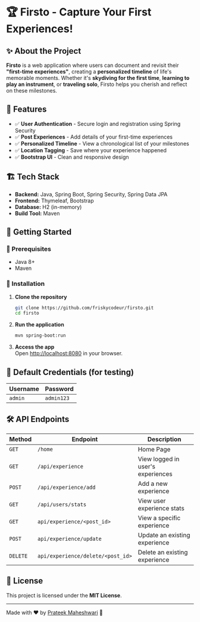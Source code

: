 # 🏆 Firsto - Capture Your First Experiences!

## ✨ About the Project

**Firsto** is a web application where users can document and revisit their **"first-time experiences"**, creating a **personalized timeline** of life's memorable moments. Whether it's **skydiving for the first time**, **learning to play an instrument**, or **traveling solo**, Firsto helps you cherish and reflect on these milestones.

## 🚀 Features

- ✅ **User Authentication** - Secure login and registration using Spring Security
- ✅ **Post Experiences** - Add details of your first-time experiences
- ✅ **Personalized Timeline** - View a chronological list of your milestones
- ✅ **Location Tagging** - Save where your experience happened
- ✅ **Bootstrap UI** - Clean and responsive design

## 🏗️ Tech Stack

- **Backend:** Java, Spring Boot, Spring Security, Spring Data JPA
- **Frontend:** Thymeleaf, Bootstrap
- **Database:** H2 (in-memory)
- **Build Tool:** Maven

## 🎯 Getting Started

### 🔹 Prerequisites

- Java 8+
- Maven

### 🔹 Installation

1. **Clone the repository**
   ```sh
   git clone https://github.com/friskycodeur/firsto.git
   cd firsto
   ```
2. **Run the application**
   ```sh
   mvn spring-boot:run
   ```

3. **Access the app**  
   Open [http://localhost:8080](http://localhost:8080) in your browser.

## 🔑 Default Credentials (for testing)

| Username | Password |
|----------|----------|
| `admin` | `admin123` |

## 🛠️ API Endpoints

| Method   | Endpoint                          | Description                       |
|----------|-----------------------------------|-----------------------------------|
| `GET`    | `/home`                           | Home Page                         |
| `GET`    | `/api/experience`                 | View logged in user's experiences |
| `POST`   | `/api/experience/add`             | Add a new experience              |
| `GET`    | `/api/users/stats`                | View user experience stats        |
| `GET`    | `api/experience/<post_id>`        | View a specific experience        |
| `POST`   | `api/experience/update`           | Update an existing experience     |
| `DELETE` | `api/experience/delete/<post_id>` | Delete an existing experience     |



## 📜 License

This project is licensed under the **MIT License**.

---

Made with ❤️ by [Prateek Maheshwari](https://github.com/friskycodeur) 🚀
